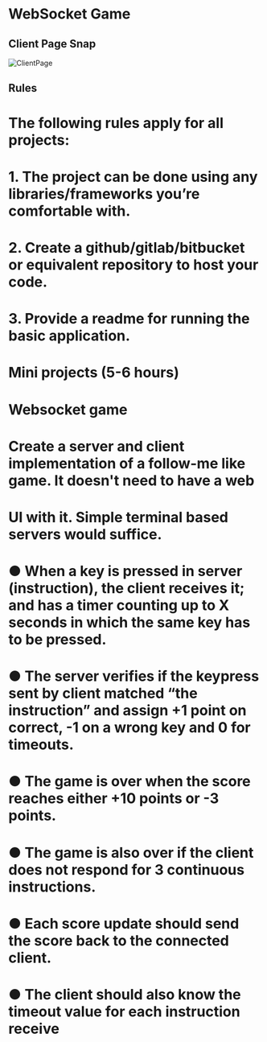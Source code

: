 # WebSocket Game
## Client Page Snap
![ClientPage](https://i.imgur.com/SAcZNAw.png)
## Rules
# The following rules apply for all projects:
# 1. The project can be done using any libraries/frameworks you’re comfortable with.
# 2. Create a github/gitlab/bitbucket or equivalent repository to host your code.
# 3. Provide a readme for running the basic application.
# Mini projects (5-6 hours)
# Websocket game
# Create a server and client implementation of a follow-me like game. It doesn't need to have a web
# UI with it. Simple terminal based servers would suffice.
# ● When a key is pressed in server (instruction), the client receives it; and has a timer counting up to X seconds in which the same key has to be pressed.
# ● The server verifies if the keypress sent by client matched “the instruction” and assign +1 point on correct, -1 on a wrong key and 0 for timeouts.
# ● The game is over when the score reaches either +10 points or -3 points.
# ● The game is also over if the client does not respond for 3 continuous instructions.
# ● Each score update should send the score back to the connected client.
# ● The client should also know the timeout value for each instruction receive

